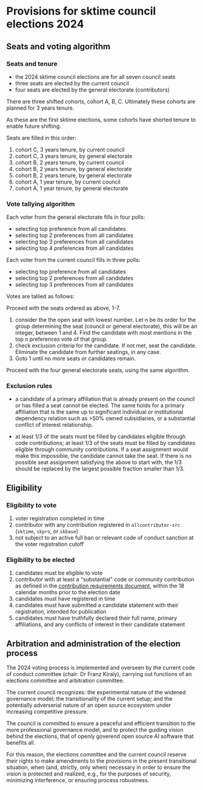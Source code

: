 # Provisions for sktime council elections 2024

## Seats and voting algorithm

### Seats and tenure

* the 2024 sktime council elections are for all seven council seats
* three seats are elected by the current council
* four seats are elected by the general electorate (contributors)

There are three shifted cohorts, cohort A, B, C.
Ultimately these cohorts are planned for 3 years tenure.

As these are the first sktime elections, some cohorts have shorted tenure to enable future shifting.

Seats are filled in this order:

1. cohort C, 3 years tenure, by current council
2. cohort C, 3 years tenure, by general electorate
3. cohort B, 2 years tenure, by current council
4. cohort B, 2 years tenure, by general electorate
5. cohort B, 2 years tenure, by general electorate
6. cohort A, 1 year tenure, by current council
7. cohort A, 1 year tenure, by general electorate

### Vote tallying algorithm

Each voter from the general electorate fills in four polls:

* selecting top preference from all candidates
* selecting top 2 preferences from all candidates
* selecting top 3 preferences from all candidates
* selecting top 4 preferences from all candidates

Each voter from the current council fills in three polls:

* selecting top preference from all candidates
* selecting top 2 preferences from all candidates
* selecting top 3 preferences from all candidates

Votes are tallied as follows:

Proceed with the seats ordered as above, 1-7.

1. consider the the open seat with lowest number.
  Let n be its order for the group determining the seat (council or general electorate),
  this will be an integer, between 1 and 4.
  Find the candidate with most mentions in the top n preferences vote of that group.
2. check exclusion criteria for the candidate. If not met, seat the candidate.
  Eliminate the candidate from further seatings, in any case.
3. Goto 1 until no more seats or candidates remain.

Proceed with the four general electorate seats, using the same algorithm.

### Exclusion rules

* a candidate of a primary affiliation that is already present on the council or has filled a seat cannot be elected. The same holds for a primary affiliation that is the same up to significant individual or institutional dependency relation such as >50% owned subsidiaries, or a substantial conflict of interest relationship.

* at least 1/3 of the seats must be filled by candidates eligible through code contributions; at least 1/3 of the seats must be filled by candidates eligible through community contributions. If a seat assignment would make this impossible, the candidate cannot take the seat. If there is no possible seat assignment satisfying the above to start with, the 1/3 should be replaced by the largest possible fraction smaller than 1/3.

## Eligibility

### Eligibility to vote

1. voter registration completed in time
2. contributor with any contribution registered in `allcontributor-src` (`sktime`, `skpro`, or `skbase`)
3. not subject to an active full ban or relevant code of conduct sanction at the voter registration cutoff


### Eligibility to be elected

1. candidates must be eligible to vote
2. contributor with at least a "substantial" code or community contribution as defined
  in the [contribution requirements document](https://github.com/sktime/elections/blob/main/contributions.md),
  within the 18 calendar months prior to the election date
3. candidates must have registered in time
4. candidates must have submitted a candidate statement with their registration, intended for publication
5. candidates must have truthfully declared their full name, primary affiliations, and any conflicts of interest in their candidate statement

## Arbitration and administration of the election process

The 2024 voting process is implemented and overseen by the current code of conduct committee
(chair: Dr Franz Kiraly), carrying out functions of an elections committee and arbitration committee.

The current council recognizes: the experimental nature of the widened governance model;
the transitionality of the current setup; and the potentially
adverserial nature of an open source ecosystem under increasing competitive pressure.

The council is committed to ensure a peaceful and efficient transition to the
more professional governance model, and to protect the guiding vision
behind the elections, that of openly goverend open source AI software that benefits all.

For this reason, the elections committee and the current council reserve
their rights to make amendments to the provisions
in the present transitional situation, when (and, strictly, only when) necessary
in order to ensure the vision is protected and realized, e.g.,
for the purposes of security, minimizing interference, or ensuring process robustness.
